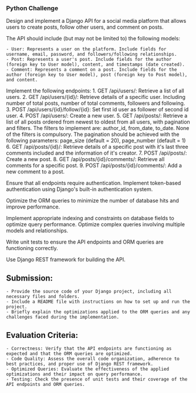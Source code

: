  ### Python Challenge

Design and implement a Django API for a social media platform that allows users to create posts, follow other users, and comment on posts.

The API should include (but may not be limited to) the following models:
    
    - User: Represents a user on the platform. Include fields for username, email, password, and followers/following relationships.
    - Post: Represents a user's post. Include fields for the author (foreign key to User model), content, and timestamps (date created).
    - Comment: Represents a comment on a post. Include fields for the author (foreign key to User model), post (foreign key to Post model), and content.

Implement the following endpoints:
    1. GET /api/users/: Retrieve a list of all users.
    2. GET /api/users/{id}/: Retrieve details of a specific user. Including number of total posts, number of total comments, followers and following.
    3. POST /api/users/{id}/follow/{id}: Set first id user as follower of second id user.
    4. POST /api/users/: Create a new user.
    5. GET /api/posts/: Retrieve a list of all posts ordered from newest to oldest from all users, with pagination and filters. The filters to implement are: author_id, from_date, to_date. None of the filters is compulsory. The pagination should be achieved with the following parameters: page_size (default = 20), page_number (default = 1)
    6. GET /api/posts/{id}/: Retrieve details of a specific post with it's last three comments included and the information of it's creator.
    7. POST /api/posts/: Create a new post.
    8. GET /api/posts/{id}/comments/: Retrieve all comments for a specific post.
    9. POST /api/posts/{id}/comments/: Add a new comment to a post.

Ensure that all endpoints require authentication. Implement token-based authentication using Django's built-in authentication system.

Optimize the ORM queries to minimize the number of database hits and improve performance.

Implement appropriate indexing and constraints on database fields to optimize query performance.
Optimize complex queries involving multiple models and relationships.

Write unit tests to ensure the API endpoints and ORM queries are functioning correctly.

Use Django REST framework for building the API.

## Submission:

    - Provide the source code of your Django project, including all necessary files and folders.
    - Include a README file with instructions on how to set up and run the project.
    - Briefly explain the optimizations applied to the ORM queries and any challenges faced during the implementation.

## Evaluation Criteria:
    
    - Correctness: Verify that the API endpoints are functioning as expected and that the ORM queries are optimized.
    - Code Quality: Assess the overall code organization, adherence to best practices, and proper use of Django REST framework.
    - Optimized Queries: Evaluate the effectiveness of the applied optimizations and their impact on query performance.
    - Testing: Check the presence of unit tests and their coverage of the API endpoints and ORM queries.
